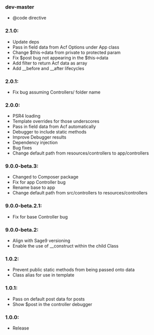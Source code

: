 ### dev-master
* @code directive 

### 2.1.0:
* Update deps
* Pass in field data from Acf Options under App class
* Change $this->data from private to protected param
* Fix $post bug not appearing in the $this->data
* Add filter to return Acf data as array
* Add __before and __after lifecycles

### 2.0.1:
* Fix bug assuming Controllers/ folder name

### 2.0.0:
* PSR4 loading
* Template overrides for those underscores
* Pass in field data from Acf automatically
* Debugger to include static methods
* Improve Debugger results
* Dependency injection
* Bug fixes
* Change default path from resources/controllers to app/controllers

### 9.0.0-beta.3:
* Changed to Composer package
* Fix for app Controller bug
* Rename base to app
* Change default path from src/controllers to resources/controllers

### 9.0.0-beta.2.1:
* Fix for base Controller bug

### 9.0.0-beta.2:
* Align with Sage9 versioning
* Enable the use of __construct within the child Class

### 1.0.2:
* Prevent public static methods from being passed onto data
* Class alias for use in template

### 1.0.1:
* Pass on default post data for posts
* Show $post in the controller debugger

### 1.0.0:
* Release
